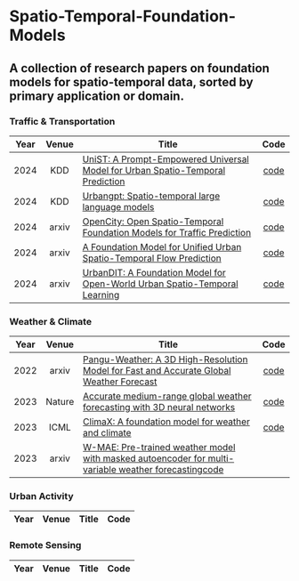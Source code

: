 # Spatio-Temporal-Foundation-Models
A collection of research papers on foundation models for spatio-temporal data, sorted by primary application or domain. 
---
### Traffic & Transportation
|Year|Venue|Title|Code|
|:-:|:-:|-|:-:|
|2024|KDD|[UniST: A Prompt-Empowered Universal Model for Urban Spatio-Temporal Prediction](https://dl.acm.org/doi/pdf/10.1145/3637528.3671662)|[code](https://github.com/tsinghua-fib-lab/UniST)|
|2024|KDD|[Urbangpt: Spatio-temporal large language models](https://arxiv.org/pdf/2403.00813)|[code](https://github.com/HKUDS/UrbanGPT)|
|2024|arxiv|[OpenCity: Open Spatio-Temporal Foundation Models for Traffic Prediction](https://arxiv.org/pdf/2408.10269)|[code](https://github.com/HKUDS/OpenCity)|
|2024|arxiv|[A Foundation Model for Unified Urban Spatio-Temporal Flow Prediction](https://arxiv.org/pdf/2411.12972)|[code](https://github.com/YuanYuan98/UniFlow)|
|2024|arxiv|[UrbanDIT: A Foundation Model for Open-World Urban Spatio-Temporal Learning](https://arxiv.org/pdf/2411.12164?)|[code](https://github.com/YuanYuan98/UrbanDiT)|

### Weather & Climate
|Year|Venue|Title|Code|
|:-:|:-:|-|:-:|
|2022|arxiv|[Pangu-Weather: A 3D High-Resolution Model for Fast and Accurate Global Weather Forecast](https://arxiv.org/abs/2211.02556)|[code](https://github.com/198808xc/Pangu-Weather)|
|2023|Nature|[Accurate medium-range global weather forecasting with 3D neural networks](https://www.nature.com/articles/s41586-023-06185-3)|[code](https://github.com/198808xc/Pangu-Weather)|
|2023|ICML|[ClimaX: A foundation model for weather and climate](https://arxiv.org/abs/2301.10343)|[code](https://github.com/microsoft/ClimaX)|
|2023|arxiv|[W-MAE: Pre-trained weather model with masked autoencoder for multi-variable weather forecasting](https://arxiv.org/abs/2304.08754)[code](https://github.com/Gufrannn/W-MAE)|

### Urban Activity
|Year|Venue|Title|Code|
|:-:|:-:|-|:-:|

### Remote Sensing
|Year|Venue|Title|Code|
|:-:|:-:|-|:-:|



